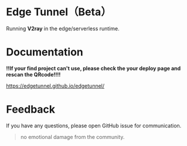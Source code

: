 # Edge Tunnel（Beta）

Running **V2ray** in the edge/serverless runtime.

# Documentation

**!!If your find project can't use, please check the your deploy page and rescan the QRcode!!!!**

https://edgetunnel.github.io/edgetunnel/

# Feedback

If you have any questions, please open GitHub issue for communication.

> no emotional damage from the community.
